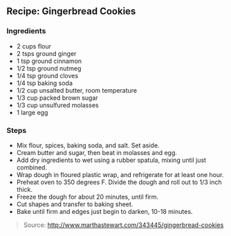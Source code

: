 ## Recipe: Gingerbread Cookies



### Ingredients
 - 2 cups flour
 - 2 tsps ground ginger
 - 1 tsp ground cinnamon
 - 1/2 tsp ground nutmeg
 - 1/4 tsp ground cloves
 - 1/4 tsp baking soda
 - 1/2 cup unsalted butter, room temperature
 - 1/3 cup packed brown sugar
 - 1/3 cup unsulfured molasses
 - 1 large egg

### Steps
 - Mix flour, spices, baking soda, and salt. Set aside.
 - Cream butter and sugar, then beat in molasses and egg.
 - Add dry ingredients to wet using a rubber spatula, mixing until just combined.
 - Wrap dough in floured plastic wrap, and refrigerate for at least one hour.
 - Preheat oven to 350 degrees F. Divide the dough and roll out to 1/3 inch thick.
 - Freeze the dough for about 20 minutes, until firm.
 - Cut shapes and transfer to baking sheet.
 - Bake until firm and edges just begin to darken, 10-18 minutes.

> Source: http://www.marthastewart.com/343445/gingerbread-cookies
